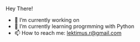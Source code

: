 Hey There! 

- 🔭 I’m currently working on 
- 🌱 I’m currently learning progrmming with Python
- 📫 How to reach me: lektimus.r@gmail.com

<!--
**Chan-Bum/chan-bum** is a ✨ _special_ ✨ repository because its `README.md` (this file) appears on your GitHub profile.

Here are some ideas to get you started:

- 🔭 I’m currently working on ...
- 🌱 I’m currently learning ...
- 👯 I’m looking to collaborate on ...
- 🤔 I’m looking for help with ...
- 💬 Ask me about ...
- 📫 How to reach me: ...
- 😄 Pronouns: ...
- ⚡ Fun fact: ...
-->
